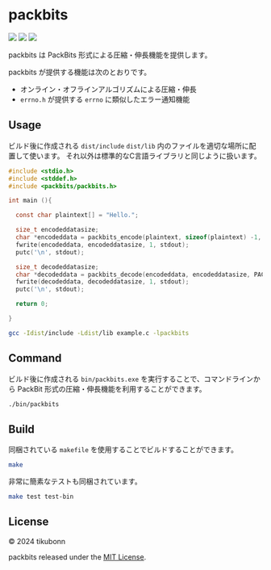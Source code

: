 
# packbits 

![](https://img.shields.io/badge/-C++-blue?logo=cplusplus)
![](https://img.shields.io/badge/license-MIT-blue)
![](https://img.shields.io/badge/version-1.0.0-orange)

packbits は PackBits 形式による圧縮・伸長機能を提供します。

packbits が提供する機能は次のとおりです。

* オンライン・オフラインアルゴリズムによる圧縮・伸長
* `errno.h` が提供する `errno` に類似したエラー通知機能

## Usage

ビルド後に作成される `dist/include` `dist/lib` 内のファイルを適切な場所に配置して使います。 それ以外は標準的なC言語ライブラリと同じように扱います。

```c
#include <stdio.h>
#include <stddef.h>
#include <packbits/packbits.h>

int main (){

  const char plaintext[] = "Hello.";

  size_t encodeddatasize;
  char *encodeddata = packbits_encode(plaintext, sizeof(plaintext) -1, PACKBITS_DEFAULT_REALLOC_FUNC, &encodeddatasize);
  fwrite(encodeddata, encodeddatasize, 1, stdout);
  putc('\n', stdout);

  size_t decodeddatasize;
  char *decodeddata = packbits_decode(encodeddata, encodeddatasize, PACKBITS_DEFAULT_REALLOC_FUNC, &decodeddatasize);
  fwrite(decodeddata, decodeddatasize, 1, stdout);
  putc('\n', stdout);

  return 0;

}
```

```bash
gcc -Idist/include -Ldist/lib example.c -lpackbits
```

## Command 

ビルド後に作成される `bin/packbits.exe` を実行することで、コマンドラインから PackBit 形式の圧縮・伸長機能を利用することができます。

```bash
./bin/packbits
```

## Build 

同梱されている `makefile` を使用することでビルドすることができます。

```bash
make
```

非常に簡素なテストも同梱されています。

```bash
make test test-bin
```

## License 

&copy; 2024 tikubonn

packbits released under the [MIT License](./LICENSE).
